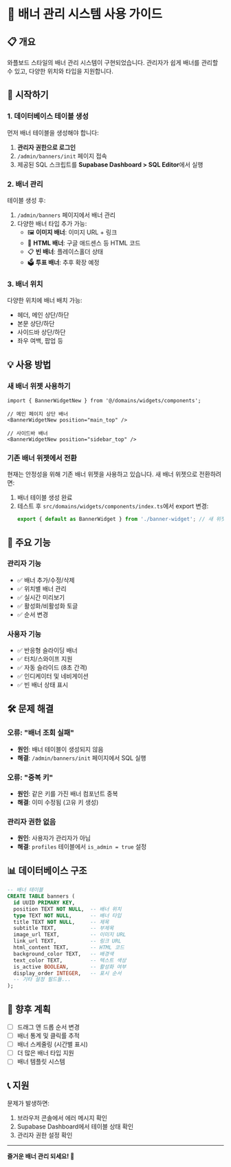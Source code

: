 # 🎨 배너 관리 시스템 사용 가이드

## 📋 개요
와플보드 스타일의 배너 관리 시스템이 구현되었습니다. 관리자가 쉽게 배너를 관리할 수 있고, 다양한 위치와 타입을 지원합니다.

## 🚀 시작하기

### 1. 데이터베이스 테이블 생성
먼저 배너 테이블을 생성해야 합니다:

1. **관리자 권한으로 로그인**
2. `/admin/banners/init` 페이지 접속
3. 제공된 SQL 스크립트를 **Supabase Dashboard > SQL Editor**에서 실행

### 2. 배너 관리
테이블 생성 후:

1. `/admin/banners` 페이지에서 배너 관리
2. 다양한 배너 타입 추가 가능:
   - 🖼️ **이미지 배너**: 이미지 URL + 링크
   - 📝 **HTML 배너**: 구글 애드센스 등 HTML 코드
   - 📋 **빈 배너**: 플레이스홀더 상태
   - 🗳️ **투표 배너**: 추후 확장 예정

### 3. 배너 위치
다양한 위치에 배너 배치 가능:
- 헤더, 메인 상단/하단
- 본문 상단/하단
- 사이드바 상단/하단
- 좌우 여백, 팝업 등

## 💡 사용 방법

### 새 배너 위젯 사용하기
```tsx
import { BannerWidgetNew } from '@/domains/widgets/components';

// 메인 페이지 상단 배너
<BannerWidgetNew position="main_top" />

// 사이드바 배너
<BannerWidgetNew position="sidebar_top" />
```

### 기존 배너 위젯에서 전환
현재는 안정성을 위해 기존 배너 위젯을 사용하고 있습니다.
새 배너 위젯으로 전환하려면:

1. 배너 테이블 생성 완료
2. 테스트 후 `src/domains/widgets/components/index.ts`에서 export 변경:
   ```ts
   export { default as BannerWidget } from './banner-widget'; // 새 위젯
   ```

## 🔧 주요 기능

### 관리자 기능
- ✅ 배너 추가/수정/삭제
- ✅ 위치별 배너 관리
- ✅ 실시간 미리보기
- ✅ 활성화/비활성화 토글
- ✅ 순서 변경

### 사용자 기능
- ✅ 반응형 슬라이딩 배너
- ✅ 터치/스와이프 지원
- ✅ 자동 슬라이드 (8초 간격)
- ✅ 인디케이터 및 네비게이션
- ✅ 빈 배너 상태 표시

## 🛠️ 문제 해결

### 오류: "배너 조회 실패"
- **원인**: 배너 테이블이 생성되지 않음
- **해결**: `/admin/banners/init` 페이지에서 SQL 실행

### 오류: "중복 키"
- **원인**: 같은 키를 가진 배너 컴포넌트 중복
- **해결**: 이미 수정됨 (고유 키 생성)

### 관리자 권한 없음
- **원인**: 사용자가 관리자가 아님
- **해결**: `profiles` 테이블에서 `is_admin = true` 설정

## 📊 데이터베이스 구조

```sql
-- 배너 테이블
CREATE TABLE banners (
  id UUID PRIMARY KEY,
  position TEXT NOT NULL,  -- 배너 위치
  type TEXT NOT NULL,      -- 배너 타입
  title TEXT NOT NULL,     -- 제목
  subtitle TEXT,           -- 부제목
  image_url TEXT,          -- 이미지 URL
  link_url TEXT,           -- 링크 URL
  html_content TEXT,       -- HTML 코드
  background_color TEXT,   -- 배경색
  text_color TEXT,         -- 텍스트 색상
  is_active BOOLEAN,       -- 활성화 여부
  display_order INTEGER,   -- 표시 순서
  -- 기타 설정 필드들...
);
```

## 🎯 향후 계획

- [ ] 드래그 앤 드롭 순서 변경
- [ ] 배너 통계 및 클릭률 추적
- [ ] 배너 스케줄링 (시간별 표시)
- [ ] 더 많은 배너 타입 지원
- [ ] 배너 템플릿 시스템

## 📞 지원

문제가 발생하면:
1. 브라우저 콘솔에서 에러 메시지 확인
2. Supabase Dashboard에서 테이블 상태 확인
3. 관리자 권한 설정 확인

---

**즐거운 배너 관리 되세요! 🎉** 